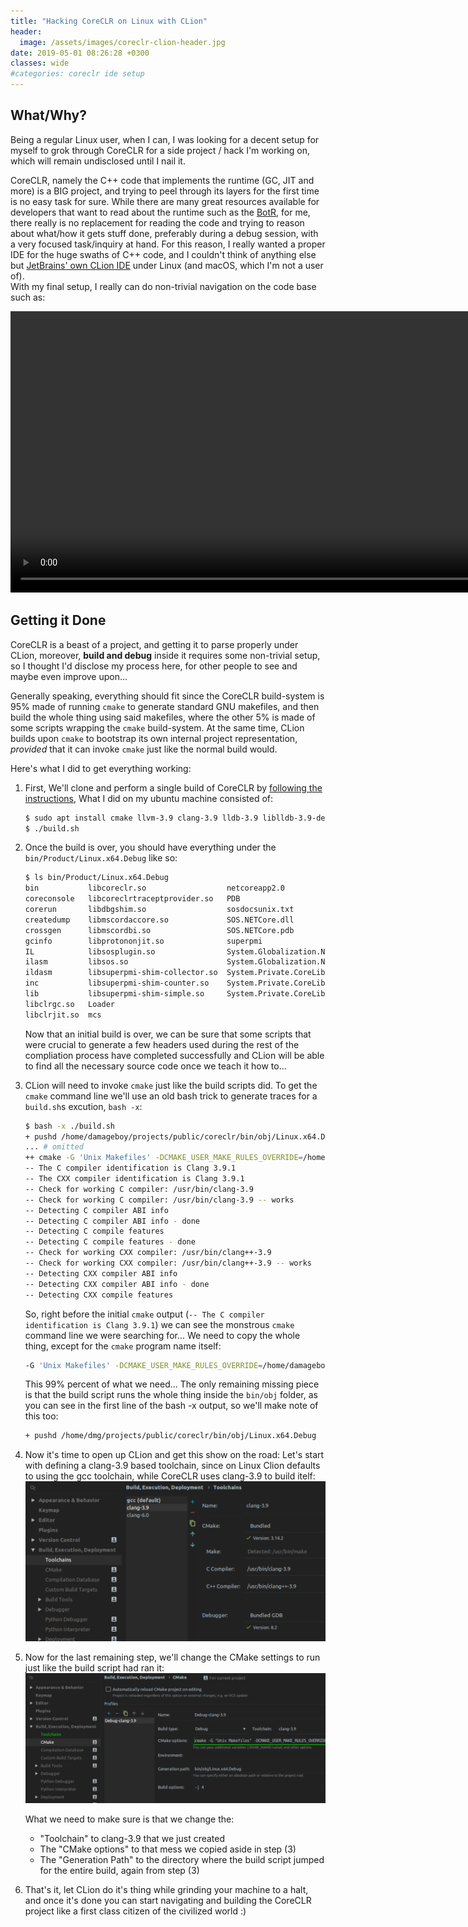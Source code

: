 ```yaml
---
title: "Hacking CoreCLR on Linux with CLion"
header:
  image: /assets/images/coreclr-clion-header.jpg
date: 2019-05-01 08:26:28 +0300
classes: wide
#categories: coreclr ide setup	
---
```


## What/Why?

Being a regular Linux user, when I can, I was looking for a decent setup for myself to grok through CoreCLR for a side project / hack I'm working on, which will remain undisclosed until I nail it.

CoreCLR, namely the C++ code that implements the runtime (GC, JIT and more) is a BIG project, and trying to peel through its layers for the first time is no easy task for sure. While there are many great resources available for developers that want to read about the runtime such as the [BotR](https://github.com/dotnet/coreclr/blob/master/Documentation/botr/README.md), for me, there really is no replacement for reading the code and trying to reason about what/how it gets stuff done, preferably during a debug session, with a very focused task/inquiry at hand. For this reason, I really wanted a proper IDE for the huge swaths of C++ code, and I couldn't think of anything else but [JetBrains' own CLion IDE](https://www.jetbrains.com/clion/) under Linux (and macOS, which I'm not a user of).  
With my final setup, I really can do non-trivial navigation on the code base such as:

<video width="900" controls >
    <source src="../assets/images/clion-coreclr.webm" type="video/webm">
</video>

## Getting it Done

CoreCLR is a beast of a project, and getting it to parse properly under CLion, moreover, **build and debug** inside it requires some non-trivial setup, so I thought I'd disclose my process here, for other people to see and maybe even improve upon...

Generally speaking, everything should fit since the CoreCLR build-system is 95% made of running `cmake` to generate standard GNU makefiles, and then build the whole thing using said makefiles, where the other 5% is made of some scripts wrapping the `cmake` build-system. At the same time, CLion builds upon `cmake` to bootstrap its own internal project representation, *provided* that it can invoke `cmake` just like the normal build would.

Here's what I did to get everything working:

1. First, We'll clone and perform a single build of CoreCLR by [following the instructions](https://github.com/dotnet/coreclr/blob/master/Documentation/building/linux-instructions.md#environment), What I did on my ubuntu machine consisted of:
   ```bash
   $ sudo apt install cmake llvm-3.9 clang-3.9 lldb-3.9 liblldb-3.9-dev libunwind8 libunwind8-dev gettext libicu-dev liblttng-ust-dev libcurl4-openssl-dev libssl-dev libnuma-dev libkrb5-dev
   $ ./build.sh
   ```

2. Once the build is over, you should have everything under the `bin/Product/Linux.x64.Debug` like so:
   ```bash
   $ ls bin/Product/Linux.x64.Debug
   bin           libcoreclr.so                  netcoreapp2.0
   coreconsole   libcoreclrtraceptprovider.so   PDB
   corerun       libdbgshim.so                  sosdocsunix.txt
   createdump    libmscordaccore.so             SOS.NETCore.dll
   crossgen      libmscordbi.so                 SOS.NETCore.pdb
   gcinfo        libprotononjit.so              superpmi
   IL            libsosplugin.so                System.Globalization.Native.a
   ilasm         libsos.so                      System.Globalization.Native.so
   ildasm        libsuperpmi-shim-collector.so  System.Private.CoreLib.dll
   inc           libsuperpmi-shim-counter.so    System.Private.CoreLib.ni.{fe21e59b-7903-49b4-b2d3-67de152c1d7d}.map
   lib           libsuperpmi-shim-simple.so     System.Private.CoreLib.xml
   libclrgc.so   Loader
   libclrjit.so  mcs
   ```
   Now that an initial build is over, we can be sure that some scripts that were crucial to generate a few headers used during the rest of the compliation process have completed successfully and CLion will be able to find all the necessary source code once we teach it how to...
   
3. CLion will need to invoke `cmake` just like the build scripts did. To get the `cmake` command line we'll use an old bash trick to generate traces for a `build.sh`s excution, `bash -x`:

   ```bash
   $ bash -x ./build.sh
   + pushd /home/damageboy/projects/public/coreclr/bin/obj/Linux.x64.Debug
   ... # omitted
   ++ cmake -G 'Unix Makefiles' -DCMAKE_USER_MAKE_RULES_OVERRIDE=/home/damageboy/projects/public/coreclr/src/pal/tools/clang-compiler-override.txt -DCMAKE_AR=/usr/bin/llvm-ar-3.9 -DCMAKE_LINKER=/usr/bin/llvm-link-3.9 -DCMAKE_NM=/usr/bin/llvm-nm-3.9 -DCMAKE_OBJDUMP=/usr/bin/llvm-objdump-3.9 -DCMAKE_BUILD_TYPE=DEBUG '-DCMAKE_EXPORT_COMPILE_COMMANDS=1 ' -DCLR_CMAKE_ENABLE_CODE_COVERAGE=OFF -DCLR_CMAKE_COMPILER=Clang -DCLR_CMAKE_LINUX_ID=ubuntu -DCLR_CMAKE_TARGET_OS=Linux -DCLR_CMAKE_PACKAGES_DIR=/home/damageboy/projects/public/coreclr/packages -DCLR_CMAKE_PGO_INSTRUMENT=0 -DCLR_CMAKE_OPTDATA_VERSION=99.99.99-master-20190424.1 -DCLR_CMAKE_PGO_OPTIMIZE=1 -DCLR_CMAKE_BUILD_TESTS=ON /home/damageboy/projects/public/coreclr
   -- The C compiler identification is Clang 3.9.1
   -- The CXX compiler identification is Clang 3.9.1
   -- Check for working C compiler: /usr/bin/clang-3.9
   -- Check for working C compiler: /usr/bin/clang-3.9 -- works
   -- Detecting C compiler ABI info
   -- Detecting C compiler ABI info - done
   -- Detecting C compile features
   -- Detecting C compile features - done
   -- Check for working CXX compiler: /usr/bin/clang++-3.9
   -- Check for working CXX compiler: /usr/bin/clang++-3.9 -- works
   -- Detecting CXX compiler ABI info
   -- Detecting CXX compiler ABI info - done
   -- Detecting CXX compile features
   ```

   So, right before the initial `cmake` output (`-- The C compiler identification is Clang 3.9.1`) we can see the monstrous `cmake` command line we were searching for... We need to copy the whole thing, except for the `cmake` program name itself:
   ```bash
   -G 'Unix Makefiles' -DCMAKE_USER_MAKE_RULES_OVERRIDE=/home/damageboy/projects/public/coreclr/src/pal/tools/clang-compiler-override.txt -DCMAKE_AR=/usr/bin/llvm-ar-3.9 -DCMAKE_LINKER=/usr/bin/llvm-link-3.9 -DCMAKE_NM=/usr/bin/llvm-nm-3.9 -DCMAKE_OBJDUMP=/usr/bin/llvm-objdump-3.9 -DCMAKE_BUILD_TYPE=DEBUG '-DCMAKE_EXPORT_COMPILE_COMMANDS=1 ' -DCLR_CMAKE_ENABLE_CODE_COVERAGE=OFF -DCLR_CMAKE_COMPILER=Clang -DCLR_CMAKE_LINUX_ID=ubuntu -DCLR_CMAKE_TARGET_OS=Linux -DCLR_CMAKE_PACKAGES_DIR=/home/damageboy/projects/public/coreclr/packages -DCLR_CMAKE_PGO_INSTRUMENT=0 -DCLR_CMAKE_OPTDATA_VERSION=99.99.99-master-20190424.1 -DCLR_CMAKE_PGO_OPTIMIZE=1 -DCLR_CMAKE_BUILD_TESTS=ON /home/damageboy/projects/public/coreclr
   ```

   This 99% percent of what we need... The only remaining missing piece is that the build script runs the whole thing inside the `bin/obj` folder, as you can see in the first line of the bash -x output, so we'll make note of this too:
   ```bash
   + pushd /home/dmg/projects/public/coreclr/bin/obj/Linux.x64.Debug
   ```

4. Now it's time to open up CLion and get this show on the road:
   Let's start with defining a clang-3.9 based toolchain, since on Linux Clion defaults to using the gcc toolchain, while CoreCLR uses clang-3.9 to build itelf:![clion-toolchains-coreclr](../assets/images/clion-toolchains-coreclr.png)

5. Now for the last remaining step, we'll change the CMake settings to run just like the build script had ran it:
   ![clion-cmake-coreclr](../assets/images/clion-cmake-coreclr.png)

   What we need to make sure is that we change the:

   * "Toolchain" to clang-3.9 that we just created
   * The "CMake options" to that mess we copied aside in step (3)
   * The "Generation Path" to the directory where the build script jumped for the entire build, again from step (3)

6. That's it, let CLion do it's thing while grinding your machine to a halt, and once it's done you can start navigating and building the CoreCLR project like a first class citizen of the civilized world :)
